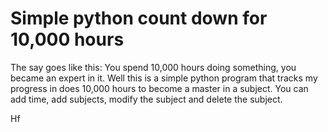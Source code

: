 # Simple python count down for 10,000 hours
The say goes like this: 
You spend 10,000 hours doing something, you became an expert in it.
Well this is a simple python program that tracks my progress in does 10,000 hours to become a master in a subject.
You can add time, add subjects, modify the subject and delete the subject.

Hf
